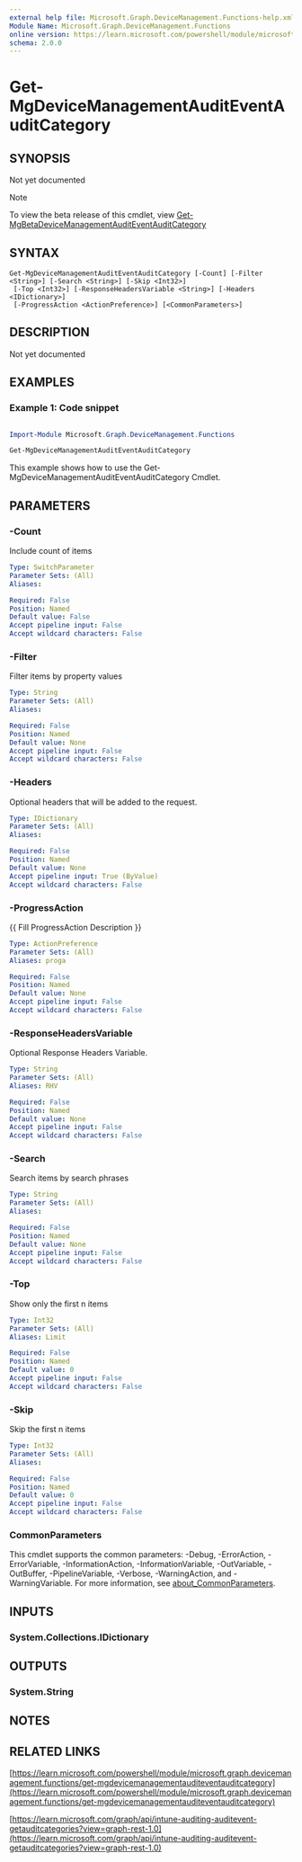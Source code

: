 ```yaml
---
external help file: Microsoft.Graph.DeviceManagement.Functions-help.xml
Module Name: Microsoft.Graph.DeviceManagement.Functions
online version: https://learn.microsoft.com/powershell/module/microsoft.graph.devicemanagement.functions/get-mgdevicemanagementauditeventauditcategory
schema: 2.0.0
---
```


# Get-MgDeviceManagementAuditEventAuditCategory

## SYNOPSIS
Not yet documented

> [!NOTE]
> To view the beta release of this cmdlet, view [Get-MgBetaDeviceManagementAuditEventAuditCategory](/powershell/module/Microsoft.Graph.Beta.DeviceManagement.Functions/Get-MgBetaDeviceManagementAuditEventAuditCategory?view=graph-powershell-beta)

## SYNTAX

```
Get-MgDeviceManagementAuditEventAuditCategory [-Count] [-Filter <String>] [-Search <String>] [-Skip <Int32>]
 [-Top <Int32>] [-ResponseHeadersVariable <String>] [-Headers <IDictionary>]
 [-ProgressAction <ActionPreference>] [<CommonParameters>]
```

## DESCRIPTION
Not yet documented

## EXAMPLES
### Example 1: Code snippet

```powershell

Import-Module Microsoft.Graph.DeviceManagement.Functions

Get-MgDeviceManagementAuditEventAuditCategory

```
This example shows how to use the Get-MgDeviceManagementAuditEventAuditCategory Cmdlet.


## PARAMETERS

### -Count
Include count of items

```yaml
Type: SwitchParameter
Parameter Sets: (All)
Aliases:

Required: False
Position: Named
Default value: False
Accept pipeline input: False
Accept wildcard characters: False
```

### -Filter
Filter items by property values

```yaml
Type: String
Parameter Sets: (All)
Aliases:

Required: False
Position: Named
Default value: None
Accept pipeline input: False
Accept wildcard characters: False
```

### -Headers
Optional headers that will be added to the request.

```yaml
Type: IDictionary
Parameter Sets: (All)
Aliases:

Required: False
Position: Named
Default value: None
Accept pipeline input: True (ByValue)
Accept wildcard characters: False
```

### -ProgressAction
{{ Fill ProgressAction Description }}

```yaml
Type: ActionPreference
Parameter Sets: (All)
Aliases: proga

Required: False
Position: Named
Default value: None
Accept pipeline input: False
Accept wildcard characters: False
```

### -ResponseHeadersVariable
Optional Response Headers Variable.

```yaml
Type: String
Parameter Sets: (All)
Aliases: RHV

Required: False
Position: Named
Default value: None
Accept pipeline input: False
Accept wildcard characters: False
```

### -Search
Search items by search phrases

```yaml
Type: String
Parameter Sets: (All)
Aliases:

Required: False
Position: Named
Default value: None
Accept pipeline input: False
Accept wildcard characters: False
```

### -Top
Show only the first n items

```yaml
Type: Int32
Parameter Sets: (All)
Aliases: Limit

Required: False
Position: Named
Default value: 0
Accept pipeline input: False
Accept wildcard characters: False
```

### -Skip
Skip the first n items

```yaml
Type: Int32
Parameter Sets: (All)
Aliases:

Required: False
Position: Named
Default value: 0
Accept pipeline input: False
Accept wildcard characters: False
```

### CommonParameters
This cmdlet supports the common parameters: -Debug, -ErrorAction, -ErrorVariable, -InformationAction, -InformationVariable, -OutVariable, -OutBuffer, -PipelineVariable, -Verbose, -WarningAction, and -WarningVariable. For more information, see [about_CommonParameters](http://go.microsoft.com/fwlink/?LinkID=113216).

## INPUTS

### System.Collections.IDictionary
## OUTPUTS

### System.String
## NOTES

## RELATED LINKS

[https://learn.microsoft.com/powershell/module/microsoft.graph.devicemanagement.functions/get-mgdevicemanagementauditeventauditcategory](https://learn.microsoft.com/powershell/module/microsoft.graph.devicemanagement.functions/get-mgdevicemanagementauditeventauditcategory)

[https://learn.microsoft.com/graph/api/intune-auditing-auditevent-getauditcategories?view=graph-rest-1.0](https://learn.microsoft.com/graph/api/intune-auditing-auditevent-getauditcategories?view=graph-rest-1.0)




